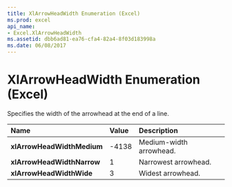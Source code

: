 ```yaml
---
title: XlArrowHeadWidth Enumeration (Excel)
ms.prod: excel
api_name:
- Excel.XlArrowHeadWidth
ms.assetid: dbb6ad81-ea76-cfa4-82a4-8f03d183998a
ms.date: 06/08/2017
---
```



# XlArrowHeadWidth Enumeration (Excel)

Specifies the width of the arrowhead at the end of a line.



|**Name**|**Value**|**Description**|
|:-----|:-----|:-----|
| **xlArrowHeadWidthMedium**|-4138|Medium-width arrowhead.|
| **xlArrowHeadWidthNarrow**|1|Narrowest arrowhead.|
| **xlArrowHeadWidthWide**|3|Widest arrowhead.|

